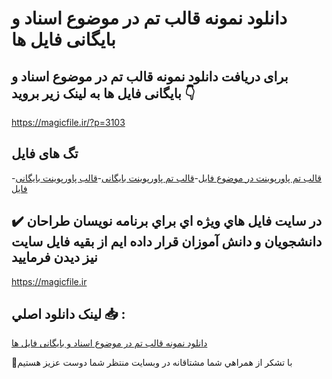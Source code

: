 # دانلود نمونه قالب تم در موضوع اسناد و بایگانی فایل ها

## برای دریافت دانلود نمونه قالب تم در موضوع اسناد و بایگانی فایل ها به لینک زیر بروید 👇

https://magicfile.ir/?p=3103

## تگ های فایل

-[قالب تم پاورپوینت در موضوع فایل](https://magicfile.ir/product/%d9%82%d8%a7%d9%84%d8%a8-%d8%aa%d9%85-%d8%af%d8%b1-%d9%85%d9%88%d8%b6%d9%88%d8%b9-%d8%a7%d8%b3%d9%86%d8%a7%d8%af-%d9%88-%d8%a8%d8%a7%db%8c%da%af%d8%a7%d9%86%db%8c-%d9%81%d8%a7%db%8c%d9%84-%d9%87%d8%a7/)-[قالب تم پاورپوینت بایگانی](https://magicfile.ir/product/%d9%82%d8%a7%d9%84%d8%a8-%d8%aa%d9%85-%d8%af%d8%b1-%d9%85%d9%88%d8%b6%d9%88%d8%b9-%d8%a7%d8%b3%d9%86%d8%a7%d8%af-%d9%88-%d8%a8%d8%a7%db%8c%da%af%d8%a7%d9%86%db%8c-%d9%81%d8%a7%db%8c%d9%84-%d9%87%d8%a7/)-[قالب پاورپوینت بایگانی فایل](https://magicfile.ir/product/%d9%82%d8%a7%d9%84%d8%a8-%d8%aa%d9%85-%d8%af%d8%b1-%d9%85%d9%88%d8%b6%d9%88%d8%b9-%d8%a7%d8%b3%d9%86%d8%a7%d8%af-%d9%88-%d8%a8%d8%a7%db%8c%da%af%d8%a7%d9%86%db%8c-%d9%81%d8%a7%db%8c%d9%84-%d9%87%d8%a7/)

## ✔️ در سايت فايل هاي ويژه اي براي برنامه نويسان طراحان دانشجويان و دانش آموزان قرار داده ايم از بقيه فايل سايت نيز ديدن فرماييد

https://magicfile.ir


## لينک دانلود اصلي 📥 :

[دانلود نمونه قالب تم در موضوع اسناد و بایگانی فایل ها](https://magicfile.ir/product/%d9%82%d8%a7%d9%84%d8%a8-%d8%aa%d9%85-%d8%af%d8%b1-%d9%85%d9%88%d8%b6%d9%88%d8%b9-%d8%a7%d8%b3%d9%86%d8%a7%d8%af-%d9%88-%d8%a8%d8%a7%db%8c%da%af%d8%a7%d9%86%db%8c-%d9%81%d8%a7%db%8c%d9%84-%d9%87%d8%a7/) 


🙏با تشکر از همراهي شما مشتاقانه در وبسایت منتظر شما دوست عزیز هستیم

